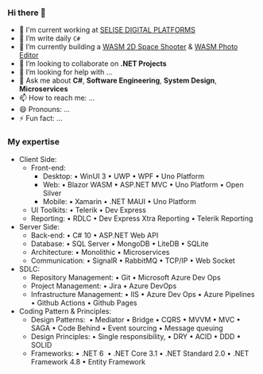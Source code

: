 ### Hi there 👋

<!--
**asadullahrifat89/asadullahrifat89** is a ✨ _special_ ✨ repository because its `README.md` (this file) appears on your GitHub profile.

Here are some ideas to get you started:
-->
- 🏢 I'm current working at [SELISE DIGITAL PLATFORMS](https://selise.ch/)
- 🔭 I’m write daily `C#`
- 🌱 I’m currently building a [WASM 2D Space Shooter](https://github.com/asadullahrifat89/Astro-Odyssey-Uno-Platform) & [WASM Photo Editor](https://github.com/asadullahrifat89/Phototis-Uno-Platform)
- 👯 I’m looking to collaborate on **.NET Projects**
- 🤔 I’m looking for help with ...
- 💬 Ask me about **C#**, **Software Engineering**, **System Design**, **Microservices**
- 📫 How to reach me: ...
- 😄 Pronouns: ...
- ⚡ Fun fact: ...

### My expertise
- Client Side: 
  - Front-end:
    - Desktop: • WinUI 3 • UWP • WPF • Uno Platform
    - Web: • Blazor WASM • ASP.NET MVC • Uno Platform • Open Silver
    - Mobile: • Xamarin • .NET MAUI • Uno Platform
  - UI Toolkits: • Telerik • Dev Express
  - Reporting: • RDLC • Dev Express Xtra Reporting • Telerik Reporting
- Server Side:
  - Back-end: • C# 10 • ASP.NET Web API
  - Database: • SQL Server • MongoDB • LiteDB • SQLite
  - Architecture: • Monolithic • Microservices
  - Communication: • SignalR • RabbitMQ • TCP/IP • Web Socket
- SDLC:
  - Repository Management: • Git • Microsoft Azure Dev Ops
  - Project Management: • Jira • Azure DevOps
  - Infrastructure Management: • IIS • Azure Dev Ops • Azure Pipelines • Github Actions • Github Pages
- Coding Pattern & Principles:
  - Design Patterns:  • Mediator • Bridge • CQRS • MVVM • MVC • SAGA • Code Behind • Event sourcing • Message queuing
  - Design Principles: • Single responsibility, • DRY • ACID • DDD • SOLID
  - Frameworks: • .NET 6  • .NET Core 3.1 • .NET Standard 2.0 • .NET Framework 4.8 • Entity Framework

